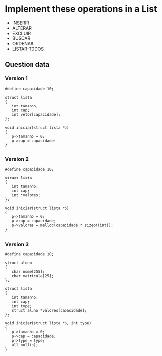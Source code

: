 # Implement these operations in a List

* INSERIR
* ALTERAR
* EXCLUIR
* BUSCAR
* ORDENAR
* LISTAR-TODOS

## Question data

### Version 1 

   ``````
   #define capacidade 10;

   struct lista
   {
      int tamanho;
      int cap;
      int vetor[capacidade];
   };

   void iniciar(struct lista *p)
   {
      p->tamanho = 0;
      p->cap = capacidade;
   }
   ``````

##

### Version 2

   ``````
   #define capacidade 10;

   struct lista
   {
      int tamanho;
      int cap;
      int *valores;
   };

   void iniciar(struct lista *p)
   {
      p->tamanho = 0;
      p->cap = capacidade;
      p->valores = malloc(capacidade * sizeof(int));
   }
   ``````

##

### Version 3

   ``````
   #define capacidade 10;

   struct aluno
   {
      char nome[255];
      char matricula[25];
   };

   struct lista
   {
      int tamanho;
      int cap;
      int type;
      struct aluno *valores[capacidade];
   };

   void iniciar(struct lista *p, int type)
   {
      p->tamanho = 0;
      p->cap = capacidade;
      p->type = type;
      all_null(p);
   }
   ``````
